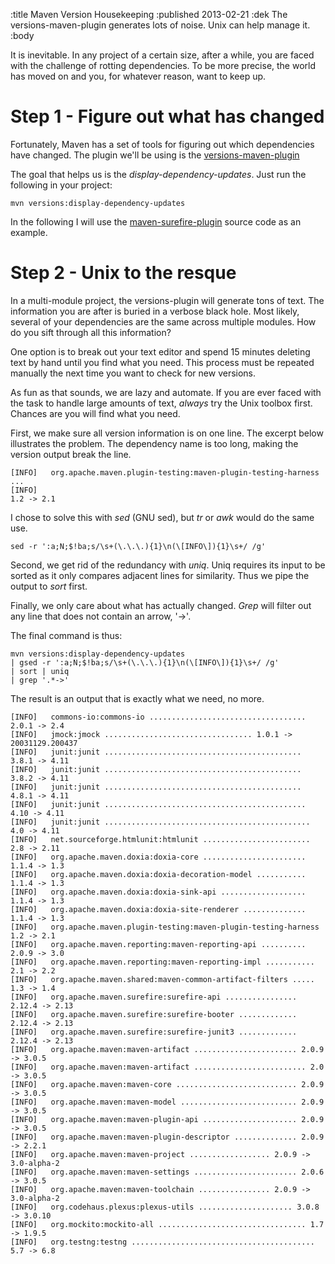 :title Maven Version Housekeeping
:published 2013-02-21
:dek The versions-maven-plugin generates lots of noise. Unix can help manage it.
:body

It is inevitable. In any project of a certain size, after a while, you are faced with the challenge of rotting dependencies. To be more precise, the world has moved on and you, for whatever reason, want to keep up.  


Step 1 - Figure out what has changed
====================================
Fortunately, Maven has a set of tools for figuring out which dependencies have changed. The plugin we'll be using is the [versions-maven-plugin](http://mojo.codehaus.org/versions-maven-plugin/)

The goal that helps us is the *display-dependency-updates*. Just run the following in your project:

```
mvn versions:display-dependency-updates
```

In the following I will use the [maven-surefire-plugin](http://maven.apache.org/surefire/maven-surefire-plugin/) source code as an example.

Step 2 - Unix to the resque
===========================
In a multi-module project, the versions-plugin will generate tons of text. The information you are after is buried in a verbose black hole. Most likely, several of your dependencies are the same across multiple modules. How do you sift through all this information?

One option is to break out your text editor and spend 15 minutes deleting text by hand until you find what you need. This process must be repeated manually the next time you want to check for new versions. 

As fun as that sounds, we are lazy and automate. If you are ever faced with the task to handle large amounts of text, *always* try the Unix toolbox first. Chances are you will find what you need. 

First, we make sure all version information is on one line. The excerpt below illustrates the problem. The dependency name is too long, making the version output break the line.

```
[INFO]   org.apache.maven.plugin-testing:maven-plugin-testing-harness ...
[INFO]                                                               1.2 -> 2.1
```

I chose to solve this with *sed* (GNU sed), but *tr* or *awk* would do the same use.

```
sed -r ':a;N;$!ba;s/\s+(\.\.\.){1}\n(\[INFO\]){1}\s+/ /g'
```

Second, we get rid of the redundancy with *uniq*. Uniq requires its input to be sorted as it only compares adjacent lines for similarity. Thus we pipe the output to *sort* first.

Finally, we only care about what has actually changed. *Grep* will filter out any line that does not contain an arrow, '->'.

The final command is thus:

```
mvn versions:display-dependency-updates 
| gsed -r ':a;N;$!ba;s/\s+(\.\.\.){1}\n(\[INFO\]){1}\s+/ /g'
| sort | uniq 
| grep '.*->'
```

The result is an output that is exactly what we need, no more.

```
[INFO]   commons-io:commons-io ................................... 2.0.1 -> 2.4
[INFO]   jmock:jmock ................................. 1.0.1 -> 20031129.200437
[INFO]   junit:junit ............................................ 3.8.1 -> 4.11
[INFO]   junit:junit ............................................ 3.8.2 -> 4.11
[INFO]   junit:junit ............................................ 4.8.1 -> 4.11
[INFO]   junit:junit ............................................. 4.10 -> 4.11
[INFO]   junit:junit .............................................. 4.0 -> 4.11
[INFO]   net.sourceforge.htmlunit:htmlunit ........................ 2.8 -> 2.11
[INFO]   org.apache.maven.doxia:doxia-core ....................... 1.1.4 -> 1.3
[INFO]   org.apache.maven.doxia:doxia-decoration-model ........... 1.1.4 -> 1.3
[INFO]   org.apache.maven.doxia:doxia-sink-api ................... 1.1.4 -> 1.3
[INFO]   org.apache.maven.doxia:doxia-site-renderer .............. 1.1.4 -> 1.3
[INFO]   org.apache.maven.plugin-testing:maven-plugin-testing-harness 1.2 -> 2.1
[INFO]   org.apache.maven.reporting:maven-reporting-api .......... 2.0.9 -> 3.0
[INFO]   org.apache.maven.reporting:maven-reporting-impl ........... 2.1 -> 2.2
[INFO]   org.apache.maven.shared:maven-common-artifact-filters ..... 1.3 -> 1.4
[INFO]   org.apache.maven.surefire:surefire-api ................ 2.12.4 -> 2.13
[INFO]   org.apache.maven.surefire:surefire-booter ............. 2.12.4 -> 2.13
[INFO]   org.apache.maven.surefire:surefire-junit3 ............. 2.12.4 -> 2.13
[INFO]   org.apache.maven:maven-artifact ....................... 2.0.9 -> 3.0.5
[INFO]   org.apache.maven:maven-artifact ......................... 2.0 -> 3.0.5
[INFO]   org.apache.maven:maven-core ........................... 2.0.9 -> 3.0.5
[INFO]   org.apache.maven:maven-model .......................... 2.0.9 -> 3.0.5
[INFO]   org.apache.maven:maven-plugin-api ..................... 2.0.9 -> 3.0.5
[INFO]   org.apache.maven:maven-plugin-descriptor .............. 2.0.9 -> 2.2.1
[INFO]   org.apache.maven:maven-project .................. 2.0.9 -> 3.0-alpha-2
[INFO]   org.apache.maven:maven-settings ....................... 2.0.6 -> 3.0.5
[INFO]   org.apache.maven:maven-toolchain ................ 2.0.9 -> 3.0-alpha-2
[INFO]   org.codehaus.plexus:plexus-utils ..................... 3.0.8 -> 3.0.10
[INFO]   org.mockito:mockito-all ................................. 1.7 -> 1.9.5
[INFO]   org.testng:testng ......................................... 5.7 -> 6.8
```